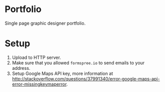 # Portfolio
Single page graphic designer portfolio.

# Setup
1. Upload to HTTP server.
2. Make sure that you allowed `formspree.io` to send emails to your address.
3. Setup Google Maps API key, more information at http://stackoverflow.com/questions/37991340/error-google-maps-api-error-missingkeymaperror.
